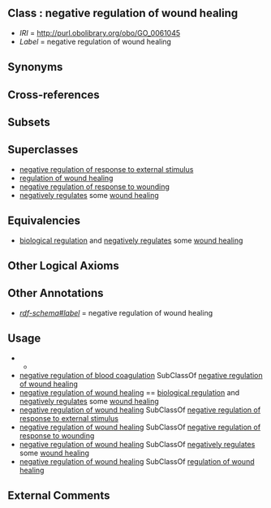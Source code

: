
## Class : negative regulation of wound healing

 * *IRI* = http://purl.obolibrary.org/obo/GO_0061045
 * *Label* = negative regulation of wound healing

## Synonyms


## Cross-references


## Subsets


## Superclasses

 * [negative regulation of response to external stimulus](../../GO/02/GO_0032102.md)
 * [regulation of wound healing](../../GO/41/GO_0061041.md)
 * [negative regulation of response to wounding](../../GO/35/GO_1903035.md)
 * [negatively regulates](../../RO/12/RO_0002212.md) some [wound healing](../../GO/60/GO_0042060.md)

## Equivalencies

 * [biological regulation](../../GO/07/GO_0065007.md) and [negatively regulates](../../RO/12/RO_0002212.md) some [wound healing](../../GO/60/GO_0042060.md)

## Other Logical Axioms


## Other Annotations

 * *[rdf-schema#label](../../el/rdf-schema#label.md)* = negative regulation of wound healing

## Usage

 * -
 * [negative regulation of blood coagulation](../../GO/95/GO_0030195.md) SubClassOf [negative regulation of wound healing](../../GO/45/GO_0061045.md)
 * [negative regulation of wound healing](../../GO/45/GO_0061045.md) == [biological regulation](../../GO/07/GO_0065007.md) and [negatively regulates](../../RO/12/RO_0002212.md) some [wound healing](../../GO/60/GO_0042060.md)
 * [negative regulation of wound healing](../../GO/45/GO_0061045.md) SubClassOf [negative regulation of response to external stimulus](../../GO/02/GO_0032102.md)
 * [negative regulation of wound healing](../../GO/45/GO_0061045.md) SubClassOf [negative regulation of response to wounding](../../GO/35/GO_1903035.md)
 * [negative regulation of wound healing](../../GO/45/GO_0061045.md) SubClassOf [negatively regulates](../../RO/12/RO_0002212.md) some [wound healing](../../GO/60/GO_0042060.md)
 * [negative regulation of wound healing](../../GO/45/GO_0061045.md) SubClassOf [regulation of wound healing](../../GO/41/GO_0061041.md)

## External Comments

